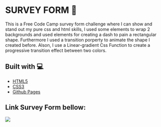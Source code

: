 # SURVEY FORM 📰

This is a Free Code Camp survey form challenge where I can show and stand out my pure css and html skills, I used some elements to wrap 2 backgrounds and used elements for creating a dash to pain
a rectangular shape. Furthermore I used  a transition porperty to animate the shape I created before. Alson, I  use a Linear-gradient Css Function to  create a progressive transition effect between
two colors. 


## Built with 💻
- [HTML5](https://developer.mozilla.org/es/docs/HTML/HTML5)
- [CSS3](https://developer.mozilla.org/es/docs/Web/CSS/CSS3)
- [Github Pages](https://pages.github.com/)


## Link Survey Form bellow: 
[<img src="https://img.icons8.com/external-smashingstocks-hand-drawn-black-smashing-stocks/99/000000/external-click-music-and-multimedia-smashingstocks-hand-drawn-black-smashing-stocks.png" />](https://github.com/alyconr/survey-form)
